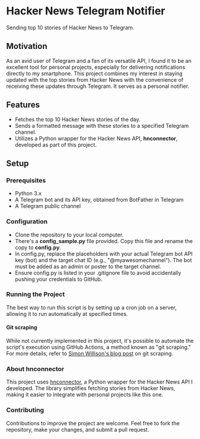 # Hacker News Telegram Notifier
Sending top 10 stories of Hacker News to Telegram.
## Motivation
As an avid user of Telegram and a fan of its versatile API, I found it to be an excellent tool for personal projects, especially for delivering notifications directly to my smartphone. This project combines my interest in staying updated with the top stories from Hacker News with the convenience of receiving these updates through Telegram. It serves as a personal notifier.
## Features
* Fetches the top 10 Hacker News stories of the day.
* Sends a formatted message with these stories to a specified Telegram channel.
* Utilizes a Python wrapper for the Hacker News API, **hnconnector**, developed as part of this project.
## Setup
### Prerequisites
* Python 3.x
* A Telegram bot and its API key, obtained from BotFather in Telegram
* A Telegram public channel

### Configuration
* Clone the repository to your local computer.
* There's a **config_sample.py** file provided. Copy this file and rename the copy to **config.py**.
* In config.py, replace the placeholders with your actual Telegram bot API key (bot<APIKEY>) and the target chat ID (e.g., "@myawesomechannel"). The bot must be added as an admin or poster to the target channel.
* Ensure config.py is listed in your .gitignore file to avoid accidentally pushing your credentials to GitHub.

### Running the Project
The best way to run this script is by setting up a cron job on a server, allowing it to run automatically at specified times.
#### Git scraping
While not currently implemented in this project, it's possible to automate the script's execution using GitHub Actions, a method known as "git scraping." For more details, refer to [Simon Willison's blog post]([https://google.com](https://simonwillison.net/2020/Oct/9/git-scraping/)https://simonwillison.net/2020/Oct/9/git-scraping/) on git scraping.

### About hnconnector
This project uses [hnconnector](https://github.com/mfiro/hnconnector), a Python wrapper for the Hacker News API I developed. The library simplifies fetching stories from Hacker News, making it easier to integrate with personal projects like this one.

### Contributing
Contributions to improve the project are welcome. Feel free to fork the repository, make your changes, and submit a pull request.

